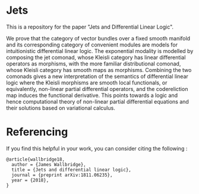 # Jets
This is a repository for the paper "Jets and Differential Linear Logic".

We prove that the category of vector bundles over a fixed smooth manifold and its corresponding category of convenient modules are models for intuitionistic differential linear logic. The exponential modality is modelled by composing the jet comonad, whose Kleisli category has linear differential operators as morphisms, with the more familiar distributional comonad, whose Kleisli category has smooth maps as morphisms. Combining the two comonads gives a new interpretation of the semantics of differential linear logic where the Kleisli morphisms are smooth local functionals, or equivalently, non-linear partial differential operators, and the codereliction map induces the functional derivative. This points towards a logic and hence computational theory of non-linear partial differential equations and their solutions based on variational calculus.

# Referencing

If you find this helpful in your work, you can consider citing the following :

```
@article{wallbridge18,    
  author = {James Wallbridge},    
  title = {Jets and differential linear logic},    
  journal = {preprint arXiv:1811.06235},    
  year = {2018},    
}
```
